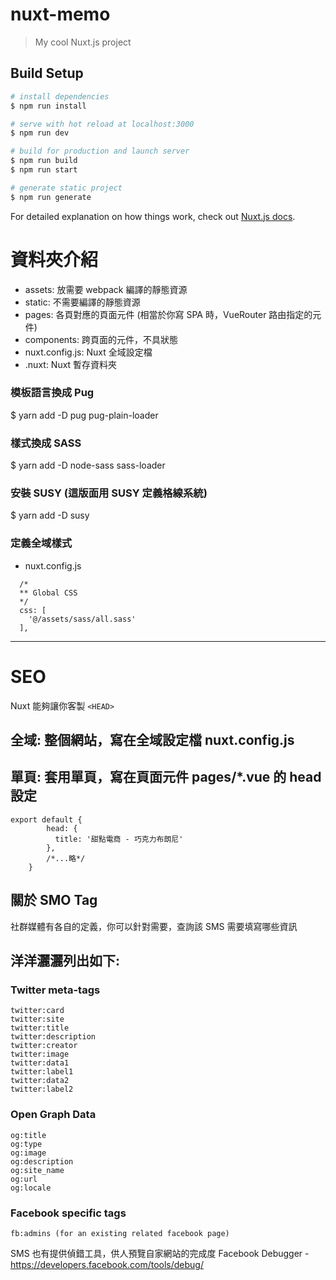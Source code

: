 # nuxt-memo

> My cool Nuxt.js project

## Build Setup

```bash
# install dependencies
$ npm run install

# serve with hot reload at localhost:3000
$ npm run dev

# build for production and launch server
$ npm run build
$ npm run start

# generate static project
$ npm run generate
```

For detailed explanation on how things work, check out [Nuxt.js docs](https://nuxtjs.org).

# 資料夾介紹

- assets: 放需要 webpack 編譯的靜態資源
- static: 不需要編譯的靜態資源
- pages: 各頁對應的頁面元件 (相當於你寫 SPA 時，VueRouter 路由指定的元件)
- components: 跨頁面的元件，不具狀態
- nuxt.config.js: Nuxt 全域設定檔
- .nuxt: Nuxt 暫存資料夾

### 模板語言換成 Pug

\$ yarn add -D pug pug-plain-loader

### 樣式換成 SASS

\$ yarn add -D node-sass sass-loader

### 安裝 SUSY (這版面用 SUSY 定義格線系統)

\$ yarn add -D susy

### 定義全域樣式

- nuxt.config.js

```
  /*
  ** Global CSS
  */
  css: [
    '@/assets/sass/all.sass'
  ],
```

---

# SEO

Nuxt 能夠讓你客製 `<HEAD>`

## 全域: 整個網站，寫在全域設定檔 nuxt.config.js

## 單頁: 套用單頁，寫在頁面元件 pages/\*.vue 的 head 設定

```
export default {
        head: {
          title: '甜點電商 - 巧克力布朗尼'
        },
        /*...略*/
    }
```

## 關於 SMO Tag

社群媒體有各自的定義，你可以針對需要，查詢該 SMS 需要填寫哪些資訊

## 洋洋灑灑列出如下:

### Twitter meta-tags

```
twitter:card
twitter:site
twitter:title
twitter:description
twitter:creator
twitter:image
twitter:data1
twitter:label1
twitter:data2
twitter:label2
```

### Open Graph Data

```
og:title
og:type
og:image
og:description
og:site_name
og:url
og:locale
```

### Facebook specific tags

```
fb:admins (for an existing related facebook page)
```

SMS 也有提供偵錯工具，供人預覽自家網站的完成度
Facebook Debugger - https://developers.facebook.com/tools/debug/
